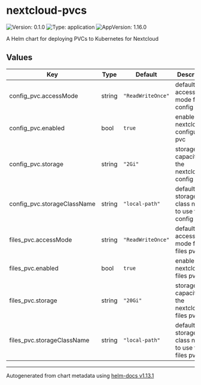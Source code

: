 # nextcloud-pvcs

![Version: 0.1.0](https://img.shields.io/badge/Version-0.1.0-informational?style=flat-square) ![Type: application](https://img.shields.io/badge/Type-application-informational?style=flat-square) ![AppVersion: 1.16.0](https://img.shields.io/badge/AppVersion-1.16.0-informational?style=flat-square)

A Helm chart for deploying PVCs to Kubernetes for Nextcloud

## Values

| Key | Type | Default | Description |
|-----|------|---------|-------------|
| config_pvc.accessMode | string | `"ReadWriteOnce"` | default access mode for the config pvc |
| config_pvc.enabled | bool | `true` | enable nextcloud configuration pvc |
| config_pvc.storage | string | `"2Gi"` | storage capacity for the nextcloud config pvc |
| config_pvc.storageClassName | string | `"local-path"` | default storage class name to use for config pvc |
| files_pvc.accessMode | string | `"ReadWriteOnce"` | default access mode for the files pvc |
| files_pvc.enabled | bool | `true` | enable nextcloud files pvc |
| files_pvc.storage | string | `"20Gi"` | storage capacity for the nextcloud files pvc |
| files_pvc.storageClassName | string | `"local-path"` | default storage class name to use for files pvc |

----------------------------------------------
Autogenerated from chart metadata using [helm-docs v1.13.1](https://github.com/norwoodj/helm-docs/releases/v1.13.1)
